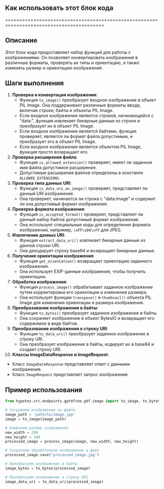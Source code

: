 ## Как использовать этот блок кода
=========================================================================================

Описание
-------------------------
Этот блок кода предоставляет набор функций для работы с изображениями. Он позволяет конвертировать изображения в различные форматы, проверять их типы и ориентацию, а также изменять размер и ориентацию изображений.

Шаги выполнения
-------------------------
1. **Проверка и конвертация изображения**:
   - Функция `to_image()` преобразует входное изображение в объект PIL Image. Она поддерживает различные форматы ввода, включая строки, байты и объекты PIL Image.
   - Если входное изображение является строкой, начинающейся с "data:", функция извлекает бинарные данные из строки и преобразует их в объект PIL Image.
   - Если входное изображение является байтами, функция проверяет, является ли формат файла допустимым, и преобразует его в объект PIL Image.
   - Если входное изображение является объектом PIL Image, функция просто возвращает его.
2. **Проверка расширения файла**:
   - Функция `is_allowed_extension()` проверяет, имеет ли заданное имя файла допустимое расширение.
   - Допустимые расширения файлов определены в константе `ALLOWED_EXTENSIONS`.
3. **Проверка типа данных URI**:
   - Функция `is_data_uri_an_image()` проверяет, представляет ли данный URI изображение.
   - Она проверяет, начинается ли строка с "data:image" и содержит ли она допустимый формат изображения.
4. **Проверка формата изображения**:
   - Функция `is_accepted_format()` проверяет, представляет ли данный набор байтов допустимый формат изображения.
   - Она использует специальные коды для определения формата изображения, например, `\xFF\xD8\xFF` для JPEG.
5. **Извлечение данных URI**:
   - Функция `extract_data_uri()` извлекает бинарные данные из данной строки URI.
   - Она декодирует строку base64 и возвращает бинарные данные.
6. **Получение ориентации изображения**:
   - Функция `get_orientation()` возвращает ориентацию заданного изображения.
   - Она использует EXIF-данные изображения, чтобы получить ориентацию.
7. **Обработка изображения**:
   - Функция `process_image()` обрабатывает заданное изображение путем корректировки его ориентации и изменения размера.
   - Она использует функции `transpose()` и `thumbnail()` объекта PIL Image для изменения ориентации и размера изображения.
8. **Преобразование изображения в байты**:
   - Функция `to_bytes()` преобразует заданное изображение в байты.
   - Она сохраняет изображение в объект BytesIO и возвращает его содержимое в виде байтов.
9. **Преобразование изображения в строку URI**:
   - Функция `to_data_uri()` преобразует заданное изображение в строку URI.
   - Она преобразует изображение в байты, кодирует их в base64 и создает строку URI.
10. **Классы ImageDataResponse и ImageRequest**:
   - Класс `ImageDataResponse` представляет ответ с данными изображения.
   - Класс `ImageRequest` представляет запрос изображения.

Пример использования
-------------------------

```python
from hypotez.src.endpoints.gpt4free.g4f.image import to_image, to_bytes, to_data_uri

# Загружаем изображение из файла
image_path = 'path/to/image.jpg'
image = to_image(image_path)

# Изменяем размер изображения
new_width = 200
new_height = 100
processed_image = process_image(image, new_width, new_height)

# Сохраняем обработанное изображение в файл
processed_image.save('processed_image.jpg')

# Преобразуем изображение в байты
image_bytes = to_bytes(processed_image)

# Преобразуем изображение в строку URI
image_data_uri = to_data_uri(processed_image)
```